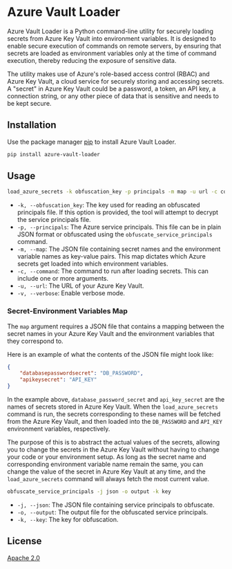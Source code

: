 # Azure Vault Loader

Azure Vault Loader is a Python command-line utility for securely loading secrets from Azure Key Vault into environment variables. It is designed to enable secure execution of commands on remote servers, by ensuring that secrets are loaded as environment variables only at the time of command execution, thereby reducing the exposure of sensitive data.

The utility makes use of Azure's role-based access control (RBAC) and Azure Key Vault, a cloud service for securely storing and accessing secrets. A "secret" in Azure Key Vault could be a password, a token, an API key, a connection string, or any other piece of data that is sensitive and needs to be kept secure.

## Installation

Use the package manager [pip](https://pip.pypa.io/en/stable/) to install Azure Vault Loader.

```bash
pip install azure-vault-loader
```

## Usage

```bash
load_azure_secrets -k obfuscation_key -p principals -m map -u url -c command with or without arguments
```

- `-k, --obfuscation_key`: The key used for reading an obfuscated principals file. If this option is provided, the tool will attempt to decrypt the service principals file.
- `-p, --principals`: The Azure service principals. This file can be in plain JSON format or obfuscated using the `obfuscate_service_principals` command.
- `-m, --map`: The JSON file containing secret names and the environment variable names as key-value pairs. This map dictates which Azure secrets get loaded into which environment variables.
- `-c, --command`: The command to run after loading secrets. This can include one or more arguments.
- `-u, --url`: The URL of your Azure Key Vault.
- `-v, --verbose`: Enable verbose mode.

### Secret-Environment Variables Map

The `map` argument requires a JSON file that contains a mapping between the secret names in your Azure Key Vault and the environment variables that they correspond to. 

Here is an example of what the contents of the JSON file might look like:

```json
{
    "databasepasswordsecret": "DB_PASSWORD",
    "apikeysecret": "API_KEY"
}
```

In the example above, `database_password_secret` and `api_key_secret` are the names of secrets stored in Azure Key Vault. When the `load_azure_secrets` command is run, the secrets corresponding to these names will be fetched from the Azure Key Vault, and then loaded into the `DB_PASSWORD` and `API_KEY` environment variables, respectively. 

The purpose of this is to abstract the actual values of the secrets, allowing you to change the secrets in the Azure Key Vault without having to change your code or your environment setup. As long as the secret name and corresponding environment variable name remain the same, you can change the value of the secret in Azure Key Vault at any time, and the `load_azure_secrets` command will always fetch the most current value.

```bash
obfuscate_service_principals -j json -o output -k key
```

- `-j, --json`: The JSON file containing service principals to obfuscate.
- `-o, --output`: The output file for the obfuscated service principals.
- `-k, --key`: The key for obfuscation.

## License

[Apache 2.0](https://www.apache.org/licenses/LICENSE-2.0)
